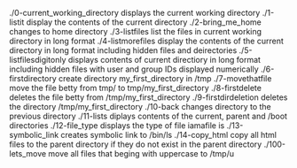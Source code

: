 ./0-current_working_directory displays the current working directory 
./1-listit display the contents of the current directory 
./2-bring_me_home changes to home directory 
./3-listfiles list the files in current working directory in long format 
./4-listmorefiles display the contents of the current directory in long format including hidden files and deirectories 
./5-listfilesdigitonly displays contents of current directiory in long format including hidden files with user and group IDs displayed numerically 
./6-firstdirectory create directory my_first_directory in /tmp 
./7-movethatfile move the file betty from tmp/ to tmp/my_first_directory 
./8-firstdelete deletes the file betty from /tmp/my_first_directory 
./9-firstdirdeletion deletes the directory /tmp/my_first_directory 
./10-back changes directory to the previous directory 
./11-lists diplays contents of the current, parent and /boot directories 
./12-file_type displays the type of file iamafile is 
./13-symbolic_link creates symbolic link to /bin/ls 
./14-copy_html copy all html files to the parent directory if they do not exist in the parent directory 
./100-lets_move move all files that beging with uppercase to /tmp/u 
